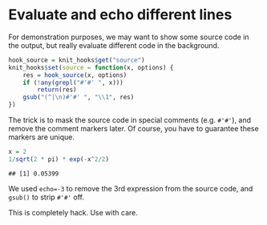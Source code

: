# Evaluate and echo different lines

For demonstration purposes, we may want to show some source code in the output, but really evaluate different code in the background.


```r
hook_source = knit_hooks$get("source")
knit_hooks$set(source = function(x, options) {
    res = hook_source(x, options)
    if (!any(grepl("#'#' ", x))) 
        return(res)
    gsub("(^|\n)#'#' ", "\\1", res)
})
```


The trick is to mask the source code in special comments (e.g. `#'#'`), and remove the comment markers later. Of course, you have to guarantee these markers are unique.


```r
x = 2
1/sqrt(2 * pi) * exp(-x^2/2)
```

```
## [1] 0.05399
```


We used `echo=-3` to remove the 3rd expression from the source code, and `gsub()` to strip `#'#'` off.

This is completely hack. Use with care.
